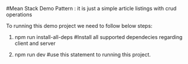#Mean Stack Demo Pattern : it is just a simple article listings with crud operations

To running this demo project we need to follow below steps:

1. npm run install-all-deps  #Install all supported dependecies regarding client and server

2. npm run dev		     #use this statement to running this project.